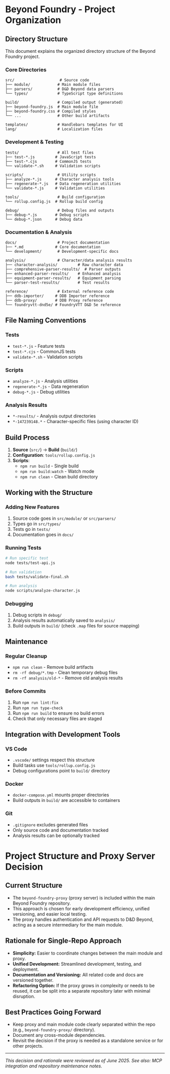 # Beyond Foundry - Project Organization

## Directory Structure

This document explains the organized directory structure of the Beyond Foundry project.

### Core Directories

```
src/                    # Source code
├── module/            # Main module files
├── parsers/           # D&D Beyond data parsers
└── types/             # TypeScript type definitions

build/                 # Compiled output (generated)
├── beyond-foundry.js  # Main module file
├── beyond-foundry.css # Compiled styles
└── ...                # Other build artifacts

templates/             # Handlebars templates for UI
lang/                  # Localization files
```

### Development & Testing

```
tests/                 # All test files
├── test-*.js         # JavaScript tests
├── test-*.cjs        # CommonJS tests
└── validate-*.sh     # Validation scripts

scripts/               # Utility scripts
├── analyze-*.js      # Character analysis tools
├── regenerate-*.js   # Data regeneration utilities
└── validate-*.js     # Validation utilities

tools/                 # Build configuration
└── rollup.config.js  # Rollup build config

debug/                 # Debug files and outputs
├── debug-*.js        # Debug scripts
└── debug-*.json      # Debug data
```

### Documentation & Analysis

```
docs/                  # Project documentation
├── *.md              # Core documentation
└── development/       # Development-specific docs

analysis/              # Character/data analysis results
├── character-analysis/         # Raw character data
├── comprehensive-parser-results/  # Parser outputs
├── enhanced-parser-results/    # Enhanced analysis
├── equipment-parser-results/   # Equipment parsing
└── parser-test-results/        # Test results

reference/             # External reference code
├── ddb-importer/     # DDB Importer reference
├── ddb-proxy/        # DDB Proxy reference
└── foundryvtt-dnd5e/ # FoundryVTT D&D 5e reference
```

## File Naming Conventions

### Tests
- `test-*.js` - Feature tests
- `test-*.cjs` - CommonJS tests
- `validate-*.sh` - Validation scripts

### Scripts
- `analyze-*.js` - Analysis utilities
- `regenerate-*.js` - Data regeneration
- `debug-*.js` - Debug utilities

### Analysis Results
- `*-results/` - Analysis output directories
- `*-147239148.*` - Character-specific files (using character ID)

## Build Process

1. **Source** (`src/`) → **Build** (`build/`)
2. **Configuration**: `tools/rollup.config.js`
3. **Scripts**: 
   - `npm run build` - Single build
   - `npm run build:watch` - Watch mode
   - `npm run clean` - Clean build directory

## Working with the Structure

### Adding New Features
1. Source code goes in `src/module/` or `src/parsers/`
2. Types go in `src/types/`
3. Tests go in `tests/`
4. Documentation goes in `docs/`

### Running Tests
```bash
# Run specific test
node tests/test-api.js

# Run validation
bash tests/validate-final.sh

# Run analysis
node scripts/analyze-character.js
```

### Debugging
1. Debug scripts in `debug/`
2. Analysis results automatically saved to `analysis/`
3. Build outputs in `build/` (check `.map` files for source mapping)

## Maintenance

### Regular Cleanup
- `npm run clean` - Remove build artifacts
- `rm -rf debug/*.tmp` - Clean temporary debug files
- `rm -rf analysis/old-*` - Remove old analysis results

### Before Commits
1. Run `npm run lint:fix`
2. Run `npm run type-check`
3. Run `npm run build` to ensure no build errors
4. Check that only necessary files are staged

## Integration with Development Tools

### VS Code
- `.vscode/` settings respect this structure
- Build tasks use `tools/rollup.config.js`
- Debug configurations point to `build/` directory

### Docker
- `docker-compose.yml` mounts proper directories
- Build outputs in `build/` are accessible to containers

### Git
- `.gitignore` excludes generated files
- Only source code and documentation tracked
- Analysis results can be optionally tracked

# Project Structure and Proxy Server Decision

## Current Structure
- The `beyond-foundry-proxy` (proxy server) is included within the main Beyond Foundry repository.
- This approach is chosen for early development efficiency, unified versioning, and easier local testing.
- The proxy handles authentication and API requests to D&D Beyond, acting as a secure intermediary for the main module.

## Rationale for Single-Repo Approach
- **Simplicity:** Easier to coordinate changes between the main module and proxy.
- **Unified Development:** Streamlined development, testing, and deployment.
- **Documentation and Versioning:** All related code and docs are versioned together.
- **Refactoring Option:** If the proxy grows in complexity or needs to be reused, it can be split into a separate repository later with minimal disruption.

## Best Practices Going Forward
- Keep proxy and main module code clearly separated within the repo (e.g., `beyond-foundry-proxy/` directory).
- Document any cross-module dependencies.
- Revisit the decision if the proxy is needed as a standalone service or for other projects.

---

*This decision and rationale were reviewed as of June 2025. See also: MCP integration and repository maintenance notes.*

